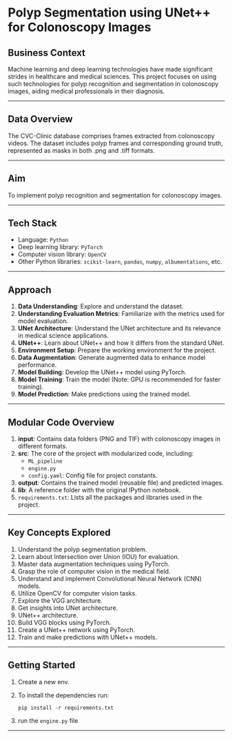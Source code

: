 # Polyp Segmentation using UNet++ for Colonoscopy Images

## Business Context
Machine learning and deep learning technologies have made significant strides in healthcare and medical sciences. This project focuses on using such technologies for polyp recognition and segmentation in colonoscopy images, aiding medical professionals in their diagnosis.

---

## Data Overview
The CVC-Clinic database comprises frames extracted from colonoscopy videos. The dataset includes polyp frames and corresponding ground truth, represented as masks in both .png and .tiff formats.

---

## Aim

To implement polyp recognition and segmentation for colonoscopy images.

---

## Tech Stack
- Language: `Python`
- Deep learning library: `PyTorch`
- Computer vision library: `OpenCV`
- Other Python libraries: `scikit-learn`, `pandas`, `numpy`, `albumentations`, etc.

---

## Approach
1. **Data Understanding**: Explore and understand the dataset.
2. **Understanding Evaluation Metrics**: Familiarize with the metrics used for model evaluation.
3. **UNet Architecture**: Understand the UNet architecture and its relevance in medical science applications.
4. **UNet++**: Learn about UNet++ and how it differs from the standard UNet.
5. **Environment Setup**: Prepare the working environment for the project.
6. **Data Augmentation**: Generate augmented data to enhance model performance.
7. **Model Building**: Develop the UNet++ model using PyTorch.
8. **Model Training**: Train the model (Note: GPU is recommended for faster training).
9. **Model Prediction**: Make predictions using the trained model.

---

## Modular Code Overview

1. **input**: Contains data folders (PNG and TIF) with colonoscopy images in different formats.
2. **src**: The core of the project with modularized code, including:
   - `ML_pipeline`
   - `engine.py`
   - `config.yaml`: Config file for project constants.
3. **output**: Contains the trained model (reusable file) and predicted images.
4. **lib**: A reference folder with the original IPython notebook.
5. `requirements.txt`: Lists all the packages and libraries used in the project.

---

## Key Concepts Explored

1. Understand the polyp segmentation problem.
2. Learn about Intersection over Union (IOU) for evaluation.
3. Master data augmentation techniques using PyTorch.
4. Grasp the role of computer vision in the medical field.
5. Understand and implement Convolutional Neural Network (CNN) models.
6. Utilize OpenCV for computer vision tasks.
7. Explore the VGG architecture.
8. Get insights into UNet architecture.
9. UNet++ architecture.
10. Build VGG blocks using PyTorch.
11. Create a UNet++ network using PyTorch.
12. Train and make predictions with UNet++ models.

---


## Getting Started

1. Create a new env.

2. To install the dependencies run:
	```
	pip install -r requirements.txt
	```

3. run the `engine.py` file

---

